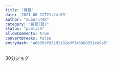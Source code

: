 ```yaml
---
title: "練習"
date: '2021-08-12T21:24:09'
author: "subaru44k"
category: "練習(弱)"
status: "publish"
allowComments: true
convertBreaks: false
entryHash: "a6635cf832d1182edf346388351ce9a5"
---
```

30分ジョグ
